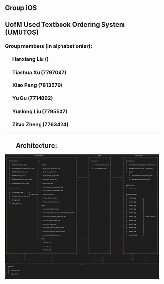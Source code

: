 ## Group iOS
## UofM Used Textbook Ordering System (UMUTOS)
### Group members (in alphabet order):
### &nbsp;&nbsp;&nbsp;&nbsp;&nbsp;&nbsp;Hanxiang Liu ()
### &nbsp;&nbsp;&nbsp;&nbsp;&nbsp;&nbsp;Tianhua Xu (7797047)
### &nbsp;&nbsp;&nbsp;&nbsp;&nbsp;&nbsp;Xiao Peng (7813579)
### &nbsp;&nbsp;&nbsp;&nbsp;&nbsp;&nbsp;Yu Gu (7714892)
### &nbsp;&nbsp;&nbsp;&nbsp;&nbsp;&nbsp;Yunlong Liu (7795537)
### &nbsp;&nbsp;&nbsp;&nbsp;&nbsp;&nbsp;Zitao Zheng (7763424)
---
## &nbsp;&nbsp;&nbsp;&nbsp;&nbsp;&nbsp; Architecture:
![alt text](/architecture.png "Architecture")